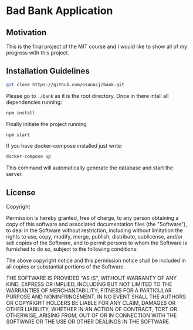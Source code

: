 # Bad Bank Application

## Motivation

This is the final project of the MIT course and I would like to show all of my progress with this project.

## Installation Guidelines

```bash
git clone https://github.com/osunacj/bank.git
```

Please go to `./bank` as it is the root directory. Once in there intall all dependencies running:

```bash
npm install
```

Finally initiate the project running

```bash
npm start
```

If you have docker-compose installed just write:

```bash
docker-compose up
```

This command will automatically generate the database and start the server.

## License

Copyright <YEAR> <COPYRIGHT HOLDER>

Permission is hereby granted, free of charge, to any person obtaining a copy of this software and associated documentation files (the "Software"), to deal in the Software without restriction, including without limitation the rights to use, copy, modify, merge, publish, distribute, sublicense, and/or sell copies of the Software, and to permit persons to whom the Software is furnished to do so, subject to the following conditions:

The above copyright notice and this permission notice shall be included in all copies or substantial portions of the Software.

THE SOFTWARE IS PROVIDED "AS IS", WITHOUT WARRANTY OF ANY KIND, EXPRESS OR IMPLIED, INCLUDING BUT NOT LIMITED TO THE WARRANTIES OF MERCHANTABILITY, FITNESS FOR A PARTICULAR PURPOSE AND NONINFRINGEMENT. IN NO EVENT SHALL THE AUTHORS OR COPYRIGHT HOLDERS BE LIABLE FOR ANY CLAIM, DAMAGES OR OTHER LIABILITY, WHETHER IN AN ACTION OF CONTRACT, TORT OR OTHERWISE, ARISING FROM, OUT OF OR IN CONNECTION WITH THE SOFTWARE OR THE USE OR OTHER DEALINGS IN THE SOFTWARE.
